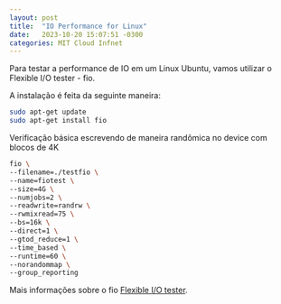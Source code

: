 ```yaml
---
layout: post
title:  "IO Performance for Linux"
date:   2023-10-20 15:07:51 -0300
categories: MIT Cloud Infnet
---
```

Para testar a performance de IO em um Linux Ubuntu, vamos utilizar o Flexible I/O tester - fio.

A instalação é feita da seguinte maneira: 

```bash
sudo apt-get update
sudo apt-get install fio

```

Verificação básica escrevendo de maneira randômica no device com blocos de 4K

```bash
fio \
--filename=./testfio \
--name=fiotest \
--size=4G \
--numjobs=2 \
--readwrite=randrw \
--rwmixread=75 \
--bs=16k \
--direct=1 \
--gtod_reduce=1 \
--time_based \
--runtime=60 \
--norandommap \
--group_reporting

```




Mais informações sobre o fio [Flexible I/O tester][fio-docs].

[fio-docs]: https://fio.readthedocs.io/en/latest/fio_doc.html

